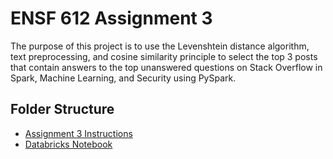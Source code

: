 # ENSF 612 Assignment 3
The purpose of this project is to use the Levenshtein distance algorithm, text preprocessing, and cosine similarity principle to select the top 3 posts that contain answers to the top unanswered questions on Stack Overflow in Spark, Machine Learning, and Security using PySpark.

## Folder Structure
- [Assignment 3 Instructions](https://github.com/StevenD24/ENSF-612-Assignment-3/blob/main/A3%20W2023.pdf)
- [Databricks Notebook](https://github.com/StevenD24/ENSF-612-Assignment-3/blob/main/ENSF%20612%20-%20A3.ipynb)
